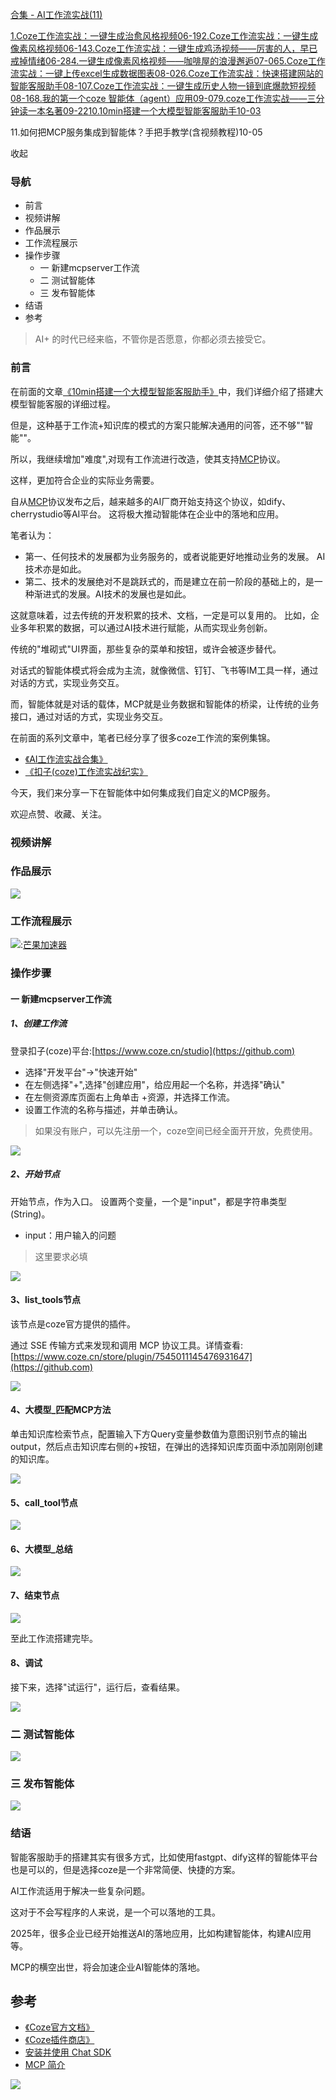 [合集 - AI工作流实战(11)](https://github.com)

[1.Coze工作流实战：一键生成治愈风格视频06-19](https://github.com/lucky_hu/p/18935982)[2.Coze工作流实战：一键生成像素风格视频06-14](https://github.com/lucky_hu/p/18928909)[3.Coze工作流实战：一键生成鸡汤视频——厉害的人，早已戒掉情绪06-28](https://github.com/lucky_hu/p/18954862)[4.一键生成像素风格视频——咖啡屋的浪漫邂逅07-06](https://github.com/lucky_hu/p/18969060)[5.Coze工作流实战：一键上传excel生成数据图表08-02](https://github.com/lucky_hu/p/19018899)[6.Coze工作流实战：快速搭建网站的智能客服助手08-10](https://github.com/lucky_hu/p/19030448)[7.Coze工作流实战：一键生成历史人物一镜到底爆款短视频08-16](https://github.com/lucky_hu/p/19042674)[8.我的第一个coze 智能体（agent）应用09-07](https://github.com/lucky_hu/p/19077989)[9.coze工作流实战——三分钟读一本名著09-22](https://github.com/lucky_hu/p/19104470)[10.10min搭建一个大模型智能客服助手10-03](https://github.com/lucky_hu/p/19125024)

11.如何把MCP服务集成到智能体？手把手教学(含视频教程)10-05

收起

### 导航

* 前言
* 视频讲解
* 作品展示
* 工作流程展示
* 操作步骤
  + 一 新建mcpserver工作流
  + 二 测试智能体
  + 三 发布智能体
* 结语
* 参考

> AI+ 的时代已经来临，不管你是否愿意，你都必须去接受它。

### 前言

在前面的文章[《10min搭建一个大模型智能客服助手》](https://github.com)中，我们详细介绍了搭建大模型智能客服的详细过程。

但是，这种基于工作流+知识库的模式的方案只能解决通用的问答，还不够""智能""。

所以，我继续增加"难度",对现有工作流进行改造，使其支持[MCP](https://github.com)协议。

这样，更加符合企业的实际业务需要。

自从[MCP](https://github.com)协议发布之后，越来越多的AI厂商开始支持这个协议，如dify、cherrystudio等AI平台。
这将极大推动智能体在企业中的落地和应用。

笔者认为：

* 第一、任何技术的发展都为业务服务的，或者说能更好地推动业务的发展。
  AI技术亦是如此。
* 第二、技术的发展绝对不是跳跃式的，而是建立在前一阶段的基础上的，是一种渐进式的发展。AI技术的发展也是如此。

这就意味着，过去传统的开发积累的技术、文档，一定是可以复用的。 比如，企业多年积累的数据，可以通过AI技术进行赋能，从而实现业务创新。

传统的"堆砌式"UI界面，那些复杂的菜单和按钮，或许会被逐步替代。

对话式的智能体模式将会成为主流，就像微信、钉钉、飞书等IM工具一样，通过对话的方式，实现业务交互。

而，智能体就是对话的载体，MCP就是业务数据和智能体的桥梁，让传统的业务接口，通过对话的方式，实现业务交互。

在前面的系列文章中，笔者已经分享了很多coze工作流的案例集锦。

* [《AI工作流实战合集》](https://github.com)
* [《扣子(coze)工作流实战纪实》](https://github.com)

今天，我们来分享一下在智能体中如何集成我们自定义的MCP服务。

欢迎点赞、收藏、关注。

### 视频讲解

### 作品展示

[![](https://img.zhikestreet.com/2025-10-05_130008_248-min.png)](https://github.com)

### 工作流程展示

[![](https://img.zhikestreet.com/2025-10-05_130402_583-min.png)](https://github.com):[芒果加速器](https://ridecake.org)

### 操作步骤

#### 一 新建mcpserver工作流

##### 1、创建工作流

登录扣子(coze)平台:[https://www.coze.cn/studio](https://github.com)

* 选择"开发平台"->"快速开始"
* 在左侧选择"+",选择"创建应用"，给应用起一个名称，并选择"确认"
* 在左侧资源库页面右上角单击 +资源，并选择工作流。
* 设置工作流的名称与描述，并单击确认。

> 如果没有账户，可以先注册一个，coze空间已经全面开开放，免费使用。

[![](https://img.zhikestreet.com/2025-10-05_130735_135-min.png)](https://github.com)

##### 2、开始节点

开始节点，作为入口。
设置两个变量，一个是"input"，都是字符串类型(String)。

* input：用户输入的问题

> 这里要求必填

[![](https://img.zhikestreet.com/2025-10-05_130954_008.png)](https://github.com)

#### 3、list\_tools节点

该节点是coze官方提供的插件。

通过 SSE 传输方式来发现和调用 MCP 协议工具。详情查看:[https://www.coze.cn/store/plugin/7545011145476931647](https://github.com)

[![](https://img.zhikestreet.com/2025-10-05_131142_017.png)](https://github.com)

#### 4、大模型\_匹配MCP方法

单击知识库检索节点，配置输入下方Query变量参数值为意图识别节点的输出output，然后点击知识库右侧的+按钮，在弹出的选择知识库页面中添加刚刚创建的知识库。

[![](https://img.zhikestreet.com/2025-10-05_131549_246-min.png)](https://github.com)

#### 5、call\_tool节点

[![](https://img.zhikestreet.com/2025-10-05_131838_301.png)](https://github.com)

#### 6、大模型\_总结

[![](https://img.zhikestreet.com/2025-10-05_132038_727-min.png)](https://github.com)

#### 7、结束节点

[![](https://img.zhikestreet.com/2025-10-05_132247_333.png)](https://github.com)

至此工作流搭建完毕。

#### 8、调试

接下来，选择"试运行"，运行后，查看结果。

[![](https://img.zhikestreet.com/2025-10-05_132458_886-min.png)](https://github.com)

### 二 测试智能体

[![](https://img.zhikestreet.com/2025-10-05_132711_903-min.png)](https://github.com)

### 三 发布智能体

[![](https://img.zhikestreet.com/2025-10-05_132940_830.png)](https://github.com)

### 结语

智能客服助手的搭建其实有很多方式，比如使用fastgpt、dify这样的智能体平台也是可以的，但是选择coze是一个非常简便、快捷的方案。

AI工作流适用于解决一些复杂问题。

这对于不会写程序的人来说，是一个可以落地的工具。

2025年，很多企业已经开始推送AI的落地应用，比如构建智能体，构建AI应用等。

MCP的横空出世，将会加速企业AI智能体的落地。

## 参考

* [《Coze官方文档》](https://github.com)
* [《Coze插件商店》](https://github.com)
* [安装并使用 Chat SDK](https://github.com)
* [MCP 简介](https://github.com)

[![](https://img.zhikestreet.com/contact_card-min.png)](https://github.com)
